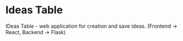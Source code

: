 # Ideas Table

IDeas Table - web application for creation and save ideas. (Frontend -> React, Backend -> Flask)